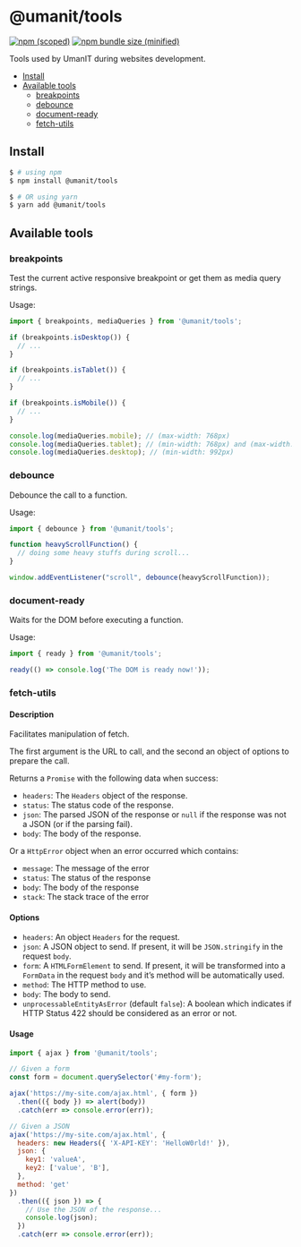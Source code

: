 # @umanit/tools

[![npm (scoped)](https://img.shields.io/github/package-json/v/umanit/npm-tools?color=green)](https://www.npmjs.com/package/@umanit/tools)
[![npm bundle size (minified)](https://img.shields.io/bundlephobia/min/@umanit/tools.svg)](https://www.npmjs.com/package/@umanit/tools)

Tools used by UmanIT during websites development.

- [Install](#install)
- [Available tools](#available-tools)
    * [breakpoints](#breakpoints)
    * [debounce](#debounce)
    * [document-ready](#document-ready)
    * [fetch-utils](#fetch-utils)

## Install

```sh
$ # using npm
$ npm install @umanit/tools

$ # OR using yarn
$ yarn add @umanit/tools
```

## Available tools

### breakpoints

Test the current active responsive breakpoint or get them as media query strings.

Usage:

```js
import { breakpoints, mediaQueries } from '@umanit/tools';

if (breakpoints.isDesktop()) {
  // ...
}

if (breakpoints.isTablet()) {
  // ...
}

if (breakpoints.isMobile()) {
  // ...
}

console.log(mediaQueries.mobile); // (max-width: 768px)
console.log(mediaQueries.tablet); // (min-width: 768px) and (max-width: 992px)
console.log(mediaQueries.desktop); // (min-width: 992px)
```

### debounce

Debounce the call to a function.

Usage:

```js
import { debounce } from '@umanit/tools';

function heavyScrollFunction() {
  // doing some heavy stuffs during scroll...
}

window.addEventListener("scroll", debounce(heavyScrollFunction));
```

### document-ready

Waits for the DOM before executing a function.

Usage:

```js
import { ready } from '@umanit/tools';

ready(() => console.log('The DOM is ready now!'));
```

### fetch-utils

#### Description

Facilitates manipulation of fetch.

The first argument is the URL to call, and the second an object of options to prepare the call.

Returns a `Promise` with the following data when success:

* `headers`: The `Headers` object of the response.
* `status`: The status code of the response.
* `json`: The parsed JSON of the response or `null` if the response was not a JSON (or if the parsing fail).
* `body`: The body of the response.

Or a `HttpError` object when an error occurred which contains:

* `message`: The message of the error
* `status`: The status of the response
* `body`: The body of the response
* `stack`: The stack trace of the error

#### Options

* `headers`: An object `Headers` for the request.
* `json`: A JSON object to send. If present, it will be `JSON.stringify` in the request `body`.
* `form`: A `HTMLFormElement` to send. If present, it will be transformed into a `FormData` in the request `body` and
  it’s method will be automatically used.
* `method`: The HTTP method to use.
* `body`: The body to send.
* `unprocessableEntityAsError` (default `false`): A boolean which indicates if HTTP Status 422 should be considered as
  an error or not.

#### Usage

```js
import { ajax } from '@umanit/tools';

// Given a form
const form = document.querySelector('#my-form');

ajax('https://my-site.com/ajax.html', { form })
  .then(({ body }) => alert(body))
  .catch(err => console.error(err));

// Given a JSON
ajax('https://my-site.com/ajax.html', {
  headers: new Headers({ 'X-API-KEY': 'HelloW0rld!' }),
  json: {
    key1: 'valueA',
    key2: ['value', 'B'],
  },
  method: 'get'
})
  .then(({ json }) => {
    // Use the JSON of the response...
    console.log(json);
  })
  .catch(err => console.error(err));
```
